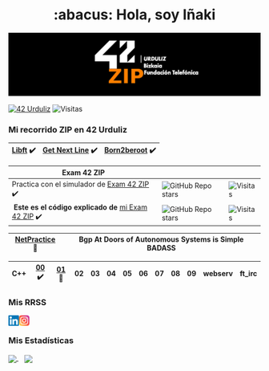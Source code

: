 <div align="center">
  <h1 align="center">:abacus: Hola, soy Iñaki</h1>
</div>

![Banner (claro)](https://raw.githubusercontent.com/inakilastra/inakilastra/main/images/42ZIP_urduliz.png)

[![42 Urduliz](https://img.shields.io/badge/Urduliz-black?style=flat&logo=42&logoColor=white)](https://profile.intra.42.fr/users/ilastra-)
![Visitas](https://api.visitorbadge.io/api/visitors?path=https%3A%2F%2Fgithub.com%2Finakilastra%2Finakilastra&label=Visitas&countColor=%23d9e3f0&style=flat&labelStyle=lower)

### **Mi recorrido ZIP en 42 Urduliz**
| [Libft](https://github.com/inakilastra/Libft) :heavy_check_mark: | [Get Next Line](https://github.com/inakilastra/Get_Next_Line) :heavy_check_mark: | [Born2beroot](https://github.com/inakilastra/Born2beroot)  :heavy_check_mark: |
|---|---|---|

| **Exam 42 ZIP** |  |  |
|---|---|---|
| Practica con el simulador de [Exam 42 ZIP](https://github.com/inakilastra/ExamZIP) :heavy_check_mark: | ![GitHub Repo stars](https://img.shields.io/github/stars/inakilastra/ExamZIP) | ![Visitas](https://api.visitorbadge.io/api/visitors?path=https%3A%2F%2Fgithub.com%2Finakilastra%2FExamZIP&label=Visitas&countColor=%23d9e3f0&style=flat&labelStyle=lower)
| **Este es el código explicado de** [mi Exam 42 ZIP](https://github.com/inakilastra/Mi_Exman_ZIP) :heavy_check_mark: | ![GitHub Repo stars](https://img.shields.io/github/stars/inakilastra/Mi_Exman_ZIP) | ![Visitas](https://api.visitorbadge.io/api/visitors?path=https%3A%2F%2Fgithub.com%2Finakilastra%2FMi_Exman_ZIP&label=Visitas&countColor=%23d9e3f0&style=flat&labelStyle=lower)



| [NetPractice](https://github.com/inakilastra/NetPractice) :construction: | Bgp At Doors of Autonomous Systems is Simple BADASS |
|---|---|

| C++ | [00](https://github.com/inakilastra/CPP00) :heavy_check_mark: | [01](https://github.com/inakilastra/CPP01) :construction: | 02 | 03 | 04 | 05 | 06 | 07 | 08 | 09 | webserv | ft_irc | 
|---|---|---|---|---|---|---|---|---|---|---|---|---|

<div align="left">
  <h3>Mis RRSS</h3>
  <a href="https://www.linkedin.com/in/inakilastra/">
    <img align="left" src="https://raw.githubusercontent.com/inakilastra/inakilastra/main/images/linkedin.svg" alt="icon | LinkedIn" width="21px"/>
  </a>
  &emsp;
  <a href="https://www.instagram.com/inakilastra">
    <img align="left" src="https://raw.githubusercontent.com/inakilastra/inakilastra/main/images/instagram.svg" alt="@inakilastra | Instagram" width="21px"/>
  </a>
</div>

<div align="left">
  <h3>Mis Estadísticas</h3>
  <a href="https://github.com/inakilastra/github-readme-stats">
    <img align="center" src="https://github-readme-stats.vercel.app/api?username=inakilastra&show_icons=true&theme=ambient_gradient&locale=es" />
  </a>
  &nbsp;&nbsp;
  <a href="https://github.com/inakilastra/convoychat">
    <img align="center" src="https://github-readme-stats.vercel.app/api/top-langs/?username=inakilastra&layout=compact&locale=es" />
  </a>
</div> 

<!--
**inakilastra/inakilastra** is a ✨ _special_ ✨ repository because its `README.md` (this file) appears on your GitHub profile.

Here are some ideas to get you started:

- 🔭 I’m currently working on ...
- 🌱 I’m currently learning ...
- 👯 I’m looking to collaborate on ...
- 🤔 I’m looking for help with ...
- 💬 Ask me about ...
- 📫 How to reach me: ...
- 😄 Pronouns: ...
- ⚡ Fun fact: ...
-->

